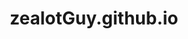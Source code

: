 # zealotGuy.github.io


<!DOCTYPE html>
<html lang="en">
<head>
    <meta charset="UTF-8">
    <meta name="viewport" content="width=device-width, initial-scale=1.0">
    <title>Shadow Dodge</title>
    <style>
        * {
            margin: 0;
            padding: 0;
            box-sizing: border-box;
        }

        body {
            font-family: 'Segoe UI', Tahoma, Geneva, Verdana, sans-serif;
            background: linear-gradient(135deg, #667eea 0%, #764ba2 100%);
            display: flex;
            justify-content: center;
            align-items: center;
            min-height: 100vh;
            overflow: hidden;
        }

        .game-container {
            background: rgba(0, 0, 0, 0.9);
            border-radius: 20px;
            padding: 20px;
            box-shadow: 0 20px 60px rgba(0, 0, 0, 0.5);
            position: relative;
        }

        canvas {
            border: 2px solid #667eea;
            border-radius: 10px;
            display: block;
            image-rendering: crisp-edges;
        }

        .ui {
            position: absolute;
            top: 30px;
            left: 30px;
            color: white;
            font-size: 18px;
            text-shadow: 2px 2px 4px rgba(0, 0, 0, 0.5);
            z-index: 10;
        }

        .score {
            font-size: 24px;
            font-weight: bold;
            margin-bottom: 10px;
            color: #ffd700;
        }

        .shadow-count {
            color: #ff69b4;
            margin-bottom: 5px;
        }

        .high-score {
            color: #00ff00;
            margin-bottom: 15px;
        }

        .game-over {
            position: absolute;
            top: 50%;
            left: 50%;
            transform: translate(-50%, -50%);
            text-align: center;
            color: white;
            display: none;
            z-index: 20;
        }

        .game-over h2 {
            font-size: 48px;
            margin-bottom: 20px;
            text-shadow: 3px 3px 6px rgba(0, 0, 0, 0.7);
            animation: pulse 1s ease-in-out infinite;
        }

        @keyframes pulse {
            0%, 100% { transform: scale(1); }
            50% { transform: scale(1.05); }
        }

        .restart-btn {
            background: linear-gradient(135deg, #667eea 0%, #764ba2 100%);
            color: white;
            border: none;
            padding: 15px 40px;
            font-size: 20px;
            border-radius: 30px;
            cursor: pointer;
            transition: all 0.3s ease;
            margin-top: 20px;
        }

        .restart-btn:hover {
            transform: scale(1.1);
            box-shadow: 0 10px 30px rgba(102, 126, 234, 0.5);
        }

        .controls {
            position: absolute;
            bottom: 30px;
            left: 50%;
            transform: translateX(-50%);
            color: white;
            text-align: center;
            font-size: 16px;
            opacity: 0.8;
        }

        .start-screen {
            position: absolute;
            top: 50%;
            left: 50%;
            transform: translate(-50%, -50%);
            text-align: center;
            color: white;
            z-index: 30;
        }

        .start-screen h1 {
            font-size: 56px;
            margin-bottom: 20px;
            background: linear-gradient(135deg, #ffd700, #ff69b4);
            -webkit-background-clip: text;
            -webkit-text-fill-color: transparent;
            background-clip: text;
            text-shadow: none;
        }

        .start-screen p {
            font-size: 18px;
            margin-bottom: 30px;
            opacity: 0.9;
            max-width: 400px;
        }

        .difficulty-btn {
            background: rgba(255, 255, 255, 0.1);
            color: white;
            border: 2px solid white;
            padding: 12px 30px;
            font-size: 18px;
            border-radius: 25px;
            cursor: pointer;
            transition: all 0.3s ease;
            margin: 10px;
        }

        .difficulty-btn:hover {
            background: rgba(255, 255, 255, 0.2);
            transform: scale(1.05);
        }

        .difficulty-btn.easy { border-color: #00ff00; }
        .difficulty-btn.medium { border-color: #ffd700; }
        .difficulty-btn.hard { border-color: #ff4444; }
    </style>
</head>
<body>
    <div class="game-container">
        <div class="ui">
            <div class="score">Score: <span id="score">0</span></div>
            <div class="shadow-count">Shadows: <span id="shadowCount">0</span></div>
            <div class="high-score">High Score: <span id="highScore">0</span></div>
        </div>

        <div class="start-screen" id="startScreen">
            <h1>SHADOW DODGE</h1>
            <p>Avoid falling blocks and your own shadows!<br>Your past movements will come back to haunt you.</p>
            <button class="difficulty-btn easy" onclick="startGame('easy')">Easy</button>
            <button class="difficulty-btn medium" onclick="startGame('medium')">Medium</button>
            <button class="difficulty-btn hard" onclick="startGame('hard')">Hard</button>
        </div>

        <div class="game-over" id="gameOver">
            <h2>GAME OVER</h2>
            <div style="font-size: 24px; margin-bottom: 10px;">Final Score: <span id="finalScore">0</span></div>
            <div style="font-size: 18px; opacity: 0.8;">Shadows Created: <span id="finalShadows">0</span></div>
            <button class="restart-btn" onclick="restartGame()">Play Again</button>
        </div>

        <canvas id="gameCanvas"></canvas>

        <div class="controls">
            Use Arrow Keys or A/D to move &bull; Space/W/Up to jump &bull; Avoid blocks and shadows!
        </div>
    </div>

    <script>
        const canvas = document.getElementById('gameCanvas');
        const ctx = canvas.getContext('2d');
        
        canvas.width = 800;
        canvas.height = 600;

        let gameState = 'start';
        let score = 0;
        let highScore = localStorage.getItem('shadowDodgeHighScore') || 0;
        let difficulty = 'medium';
        let animationId;
        let lastTime = 0;

        // Update high score display
        document.getElementById('highScore').textContent = highScore;

        // Player object with jump properties
        const player = {
            x: canvas.width / 2 - 15,
            y: canvas.height - 50,
            width: 30,
            height: 30,
            speed: 0,
            maxSpeed: 7,
            acceleration: 0.5,
            friction: 0.85,
            color: '#00ff00',
            trail: [],
            vy: 0, // vertical velocity
            gravity: 0.8,
            jumpStrength: -14,
            isOnGround: true
        };

        // Game objects
        let blocks = [];
        let shadows = [];
        let particles = [];
        let recordedPath = [];
        let recordTimer = 0;
        let shadowSpawnTimer = 0;
        let blockSpawnTimer = 0;

        // Difficulty settings
        const difficulties = {
            easy: {
                blockSpawnRate: 100,
                blockSpeed: 3,
                shadowDelay: 180,
                maxShadows: 2
            },
            medium: {
                blockSpawnRate: 70,
                blockSpeed: 4,
                shadowDelay: 120,
                maxShadows: 3
            },
            hard: {
                blockSpawnRate: 50,
                blockSpeed: 5,
                shadowDelay: 90,
                maxShadows: 4
            }
        };

        // Input handling
        const keys = {};
        document.addEventListener('keydown', (e) => {
            keys[e.key.toLowerCase()] = true;
            // Jump on ArrowUp, W, or Space
            if ((e.key === 'ArrowUp' || e.key.toLowerCase() === 'w' || e.key === ' ') && player.isOnGround && gameState === 'playing') {
                player.vy = player.jumpStrength;
                player.isOnGround = false;
            }
        });
        document.addEventListener('keyup', (e) => {
            keys[e.key.toLowerCase()] = false;
        });

        class Block {
            constructor() {
                this.width = 20 + Math.random() * 40;
                this.height = 20 + Math.random() * 40;
                this.x = Math.random() * (canvas.width - this.width);
                this.y = -this.height;
                this.speed = difficulties[difficulty].blockSpeed + Math.random() * 2;
                this.color = `hsl(${Math.random() * 60}, 100%, 50%)`;
                this.rotation = 0;
                this.rotationSpeed = (Math.random() - 0.5) * 0.1;
            }

            update() {
                this.y += this.speed;
                this.rotation += this.rotationSpeed;
            }

            draw() {
                ctx.save();
                ctx.translate(this.x + this.width/2, this.y + this.height/2);
                ctx.rotate(this.rotation);
                
                // Glow effect
                ctx.shadowBlur = 20;
                ctx.shadowColor = this.color;
                
                ctx.fillStyle = this.color;
                ctx.fillRect(-this.width/2, -this.height/2, this.width, this.height);
                
                // Inner highlight
                ctx.fillStyle = 'rgba(255, 255, 255, 0.3)';
                ctx.fillRect(-this.width/2 + 5, -this.height/2 + 5, this.width - 10, this.height - 10);
                
                ctx.restore();
            }
        }

        class Shadow {
            constructor(path) {
                this.path = [...path];
                this.currentIndex = 0;
                this.x = path[0].x;
                this.y = path[0].y;
                this.width = player.width;
                this.height = player.height;
                this.opacity = 0.6;
                this.color = '#ff69b4';
            }

            update() {
                if (this.currentIndex < this.path.length - 1) {
                    this.currentIndex++;
                    this.x = this.path[this.currentIndex].x;
                    this.y = this.path[this.currentIndex].y;
                    return true;
                }
                return false;
            }

            draw() {
                ctx.save();
                ctx.globalAlpha = this.opacity;
                
                // Shadow glow
                ctx.shadowBlur = 15;
                ctx.shadowColor = this.color;
                
                ctx.fillStyle = this.color;
                ctx.fillRect(this.x, this.y, this.width, this.height);
                
                // Trail effect
                for (let i = Math.max(0, this.currentIndex - 10); i < this.currentIndex; i++) {
                    ctx.globalAlpha = this.opacity * (i - (this.currentIndex - 10)) / 10 * 0.3;
                    ctx.fillRect(this.path[i].x, this.path[i].y, this.width, this.height);
                }
                
                ctx.restore();
            }
        }

        class Particle {
            constructor(x, y, color) {
                this.x = x;
                this.y = y;
                this.vx = (Math.random() - 0.5) * 8;
                this.vy = (Math.random() - 0.5) * 8;
                this.size = Math.random() * 4 + 2;
                this.life = 1;
                this.decay = 0.02;
                this.color = color;
            }

            update() {
                this.x += this.vx;
                this.y += this.vy;
                this.vx *= 0.98;
                this.vy *= 0.98;
                this.life -= this.decay;
                this.size *= 0.98;
            }

            draw() {
                ctx.save();
                ctx.globalAlpha = this.life;
                ctx.fillStyle = this.color;
                ctx.shadowBlur = 10;
                ctx.shadowColor = this.color;
                ctx.beginPath();
                ctx.arc(this.x, this.y, this.size, 0, Math.PI * 2);
                ctx.fill();
                ctx.restore();
            }
        }

        function createExplosion(x, y, color) {
            for (let i = 0; i < 20; i++) {
                particles.push(new Particle(x + 15, y + 15, color));
            }
        }

        function updatePlayer() {
            // Handle input
            if (keys['arrowleft'] || keys['a']) {
                player.speed -= player.acceleration;
            }
            if (keys['arrowright'] || keys['d']) {
                player.speed += player.acceleration;
            }

            // Apply physics
            player.speed *= player.friction;
            player.speed = Math.max(-player.maxSpeed, Math.min(player.maxSpeed, player.speed));
            player.x += player.speed;

            // Jump physics
            player.vy += player.gravity;
            player.y += player.vy;

            // Ground collision
            if (player.y >= canvas.height - player.height) {
                player.y = canvas.height - player.height;
                player.vy = 0;
                player.isOnGround = true;
            }

            // Keep player in bounds horizontally
            player.x = Math.max(0, Math.min(canvas.width - player.width, player.x));

            // Add to trail for visual effect
            player.trail.push({x: player.x, y: player.y});
            if (player.trail.length > 10) {
                player.trail.shift();
            }
        }

        function drawPlayer() {
            // Draw trail
            ctx.strokeStyle = player.color;
            ctx.lineWidth = 2;
            ctx.globalAlpha = 0.5;
            ctx.beginPath();
            for (let i = 0; i < player.trail.length; i++) {
                if (i === 0) {
                    ctx.moveTo(player.trail[i].x + player.width/2, player.trail[i].y + player.height/2);
                } else {
                    ctx.lineTo(player.trail[i].x + player.width/2, player.trail[i].y + player.height/2);
                }
            }
            ctx.stroke();
            ctx.globalAlpha = 1;

            // Draw player
            ctx.shadowBlur = 20;
            ctx.shadowColor = player.color;
            ctx.fillStyle = player.color;
            ctx.fillRect(player.x, player.y, player.width, player.height);
            
            // Inner glow
            ctx.fillStyle = 'rgba(255, 255, 255, 0.5)';
            ctx.fillRect(player.x + 5, player.y + 5, player.width - 10, player.height - 10);
            
            ctx.shadowBlur = 0;
        }

        function checkCollision(rect1, rect2) {
            return rect1.x < rect2.x + rect2.width &&
                   rect1.x + rect1.width > rect2.x &&
                   rect1.y < rect2.y + rect2.height &&
                   rect1.y + rect1.height > rect2.y;
        }

        function gameOver() {
            gameState = 'over';
            document.getElementById('finalScore').textContent = score;
            document.getElementById('finalShadows').textContent = shadows.length;
            document.getElementById('gameOver').style.display = 'block';
            
            if (score > highScore) {
                highScore = score;
                localStorage.setItem('shadowDodgeHighScore', highScore);
                document.getElementById('highScore').textContent = highScore;
            }
            
            cancelAnimationFrame(animationId);
        }

        function update(currentTime) {
            const deltaTime = currentTime - lastTime;
            lastTime = currentTime;

            if (gameState !== 'playing') return;

            updatePlayer();

            // Record player path
            recordTimer++;
            if (recordTimer % 2 === 0) {
                recordedPath.push({x: player.x, y: player.y});
            }

            // Spawn shadows
            shadowSpawnTimer++;
            if (shadowSpawnTimer >= difficulties[difficulty].shadowDelay && 
                recordedPath.length > 60 && 
                shadows.length < difficulties[difficulty].maxShadows) {
                shadows.push(new Shadow(recordedPath));
                shadowSpawnTimer = 0;
                document.getElementById('shadowCount').textContent = shadows.length;
            }

            // Spawn blocks
            blockSpawnTimer++;
            if (blockSpawnTimer >= difficulties[difficulty].blockSpawnRate) {
                blocks.push(new Block());
                blockSpawnTimer = 0;
            }

            // Update blocks
            blocks = blocks.filter(block => {
                block.update();
                
                // Check collision with player
                if (checkCollision(player, block)) {
                    createExplosion(player.x, player.y, player.color);
                    gameOver();
                    return false;
                }
                
                return block.y < canvas.height + block.height;
            });

            // Update shadows
            shadows = shadows.filter(shadow => {
                const active = shadow.update();
                
                // Check collision with player
                if (checkCollision(player, shadow)) {
                    createExplosion(player.x, player.y, shadow.color);
                    gameOver();
                    return false;
                }
                
                return active;
            });

            // Update particles
            particles = particles.filter(particle => {
                particle.update();
                return particle.life > 0;
            });

            // Update score
            score++;
            if (score % 10 === 0) {
                document.getElementById('score').textContent = score;
            }
        }

        function draw() {
            // Clear canvas with fade effect
            ctx.fillStyle = 'rgba(0, 0, 0, 0.1)';
            ctx.fillRect(0, 0, canvas.width, canvas.height);

            // Draw grid background
            ctx.strokeStyle = 'rgba(102, 126, 234, 0.1)';
            ctx.lineWidth = 1;
            for (let i = 0; i < canvas.width; i += 50) {
                ctx.beginPath();
                ctx.moveTo(i, 0);
                ctx.lineTo(i, canvas.height);
                ctx.stroke();
            }
            for (let i = 0; i < canvas.height; i += 50) {
                ctx.beginPath();
                ctx.moveTo(0, i);
                ctx.lineTo(canvas.width, i);
                ctx.stroke();
            }

            // Draw game objects
            blocks.forEach(block => block.draw());
            shadows.forEach(shadow => shadow.draw());
            particles.forEach(particle => particle.draw());
            drawPlayer();
        }

        function gameLoop(currentTime) {
            update(currentTime);
            draw();
            animationId = requestAnimationFrame(gameLoop);
        }

        function startGame(diff) {
            difficulty = diff;
            gameState = 'playing';
            score = 0;
            blocks = [];
            shadows = [];
            particles = [];
            recordedPath = [];
            recordTimer = 0;
            shadowSpawnTimer = 0;
            blockSpawnTimer = 0;
            
            player.x = canvas.width / 2 - 15;
            player.y = canvas.height - 50;
            player.speed = 0;
            player.trail = [];
            player.vy = 0;
            player.isOnGround = true;
            
            document.getElementById('startScreen').style.display = 'none';
            document.getElementById('gameOver').style.display = 'none';
            document.getElementById('score').textContent = '0';
            document.getElementById('shadowCount').textContent = '0';
            
            lastTime = performance.now();
            gameLoop(lastTime);
        }

        function restartGame() {
            document.getElementById('gameOver').style.display = 'none';
            document.getElementById('startScreen').style.display = 'block';
        }

        // Initial draw
        draw();
    </script>
</body>
</html>
